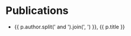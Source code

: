 <script setup>

import { data as papers } from './index.data.js'

</script>

# Publications

<ul>
	<li v-for="p of papers">
		{{ p.author.split(' and ').join(', ') }}, <a :href="p.key.split(':').join('-').toLowerCase()">{{ p.title }}</a>
	</li>
</ul>